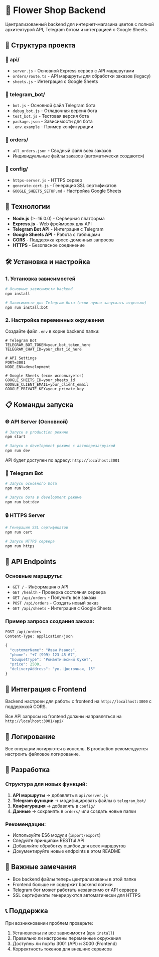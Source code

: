 # 🌸 Flower Shop Backend

Централизованный backend для интернет-магазина цветов с полной архитектурой API, Telegram ботом и интеграцией с Google Sheets.

## 📁 Структура проекта

### 📂 api/
- `server.js` - Основной Express сервер с API маршрутами
- `orders/route.ts` - API маршруты для обработки заказов (legacy)
- `sheets.js` - Интеграция с Google Sheets

### 📂 telegram_bot/
- `bot.js` - Основной файл Telegram бота
- `debug_bot.js` - Отладочная версия бота
- `test_bot.js` - Тестовая версия бота
- `package.json` - Зависимости для бота
- `.env.example` - Пример конфигурации

### 📂 orders/
- `all_orders.json` - Сводный файл всех заказов
- Индивидуальные файлы заказов (автоматически создаются)

### 📂 config/
- `https-server.js` - HTTPS сервер
- `generate-cert.js` - Генерация SSL сертификатов
- `GOOGLE_SHEETS_SETUP.md` - Настройка Google Sheets

## 🚀 Технологии

- **Node.js** (>=16.0.0) - Серверная платформа
- **Express.js** - Web фреймворк для API
- **Telegram Bot API** - Интеграция с Telegram
- **Google Sheets API** - Работа с таблицами
- **CORS** - Поддержка кросс-доменных запросов
- **HTTPS** - Безопасное соединение

## 🛠️ Установка и настройка

### 1. Установка зависимостей
```bash
# Основные зависимости backend
npm install

# Зависимости для Telegram бота (если нужно запускать отдельно)
npm run install:bot
```

### 2. Настройка переменных окружения
Создайте файл `.env` в корне backend папки:
```env
# Telegram Bot
TELEGRAM_BOT_TOKEN=your_bot_token_here
TELEGRAM_CHAT_ID=your_chat_id_here

# API Settings
PORT=3001
NODE_ENV=development

# Google Sheets (если используется)
GOOGLE_SHEETS_ID=your_sheets_id
GOOGLE_CLIENT_EMAIL=your_client_email
GOOGLE_PRIVATE_KEY=your_private_key
```

## 📋 Команды запуска

### 🌐 API Server (Основной)
```bash
# Запуск в production режиме
npm start

# Запуск в development режиме с автоперезагрузкой
npm run dev
```
API будет доступен по адресу: `http://localhost:3001`

### 🤖 Telegram Bot
```bash
# Запуск основного бота
npm run bot

# Запуск бота в development режиме
npm run bot:dev
```

### 🔒 HTTPS Server
```bash
# Генерация SSL сертификатов
npm run cert

# Запуск HTTPS сервера
npm run https
```

## 🔗 API Endpoints

### Основные маршруты:
- `GET /` - Информация о API
- `GET /health` - Проверка состояния сервера
- `GET /api/orders` - Получить все заказы
- `POST /api/orders` - Создать новый заказ
- `GET /api/sheets` - Интеграция с Google Sheets

### Пример запроса создания заказа:
```javascript
POST /api/orders
Content-Type: application/json

{
  "customerName": "Иван Иванов",
  "phone": "+7 (999) 123-45-67",
  "bouquetType": "Романтический букет",
  "price": 2500,
  "deliveryAddress": "ул. Цветочная, 15"
}
```

## 🔄 Интеграция с Frontend

Backend настроен для работы с frontend на `http://localhost:3000` с поддержкой CORS.

Все API запросы из frontend должны направляться на `http://localhost:3001/api/`

## 📝 Логирование

Все операции логируются в консоль. В production рекомендуется настроить файловое логирование.

## 🔧 Разработка

### Структура для новых функций:
1. **API маршруты** → добавлять в `api/server.js`
2. **Telegram функции** → модифицировать файлы в `telegram_bot/`
3. **Конфигурация** → добавлять в `config/`
4. **Данные** → сохранять в `orders/` или создать новые папки

### Рекомендации:
- Используйте ES6 модули (`import/export`)
- Следуйте принципам RESTful API
- Добавляйте обработку ошибок для всех маршрутов
- Документируйте новые endpoints в этом README

## 🚨 Важные замечания

- Все backend файлы теперь централизованы в этой папке
- Frontend больше не содержит backend логики
- Telegram бот может работать независимо от API сервера
- SSL сертификаты генерируются автоматически для HTTPS

## 📞 Поддержка

При возникновении проблем проверьте:
1. Установлены ли все зависимости (`npm install`)
2. Правильно ли настроены переменные окружения
3. Доступны ли порты 3001 (API) и 3000 (Frontend)
4. Корректность токенов для внешних сервисов